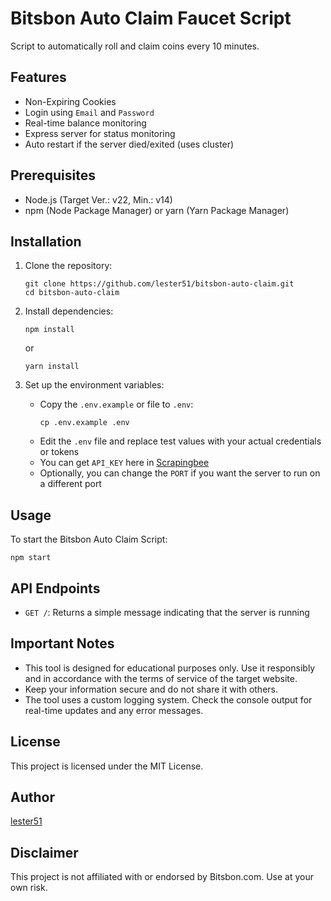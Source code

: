 # Bitsbon Auto Claim Faucet Script

Script to automatically roll and claim coins every 10 minutes.

## Features

- Non-Expiring Cookies
- Login using `Email` and `Password`
- Real-time balance monitoring
- Express server for status monitoring
- Auto restart if the server died/exited (uses cluster)

## Prerequisites

- Node.js (Target Ver.: v22, Min.: v14)
- npm (Node Package Manager) or yarn (Yarn Package Manager)

## Installation

1. Clone the repository:

   ```
   git clone https://github.com/lester51/bitsbon-auto-claim.git
   cd bitsbon-auto-claim
   ```

2. Install dependencies:

   ```
   npm install
   ```
   or
   ```
   yarn install
   ```

3. Set up the environment variables:
   - Copy the `.env.example` or file to `.env`:
     ```
     cp .env.example .env
     ```
   - Edit the `.env` file and replace test values with your actual credentials or tokens
   - You can get `API_KEY` here in [Scrapingbee](https://app.scrapingbee.com/account/login)
   - Optionally, you can change the `PORT` if you want the server to run on a different port

## Usage

To start the Bitsbon Auto Claim Script:

```
npm start
```

## API Endpoints

- `GET /`: Returns a simple message indicating that the server is running

## Important Notes

- This tool is designed for educational purposes only. Use it responsibly and in accordance with the terms of service of the target website.
- Keep your information secure and do not share it with others.
- The tool uses a custom logging system. Check the console output for real-time updates and any error messages.

## License

This project is licensed under the MIT License.

## Author

[lester51](https://github.com/lester51)

## Disclaimer

This project is not affiliated with or endorsed by Bitsbon.com. Use at your own risk.